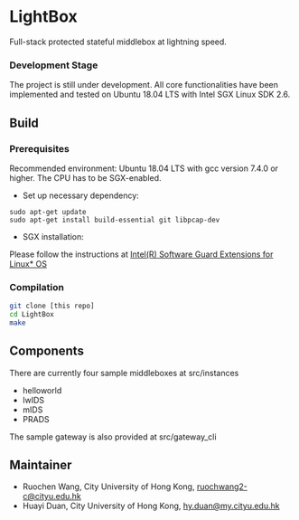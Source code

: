 # LightBox

Full-stack protected stateful middlebox at lightning speed.

### Development Stage

The project is still under development. All core functionalities have been implemented and tested on Ubuntu 18.04 LTS with Intel SGX Linux SDK 2.6.

## Build

### Prerequisites  

Recommended environment: Ubuntu 18.04 LTS with gcc version 7.4.0 or higher. The CPU has to be SGX-enabled.

- Set up necessary dependency: 

```shell
sudo apt-get update
sudo apt-get install build-essential git libpcap-dev
```
- SGX installation:

Please follow the instructions at [Intel(R) Software Guard Extensions for Linux* OS](https://github.com/intel/linux-sgx)

### Compilation
```bash
git clone [this repo]
cd LightBox
make
```

## Components
There are currently four sample middleboxes at src/instances

- helloworld
- lwIDS
- mIDS
- PRADS

The sample gateway is also provided at src/gateway_cli

## Maintainer
- Ruochen Wang, City University of Hong Kong, ruochwang2-c@cityu.edu.hk
- Huayi Duan, City University of Hong Kong, hy.duan@my.cityu.edu.hk



